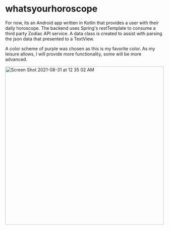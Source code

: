 # whatsyourhoroscope
For now, its an Android app written in Kotlin that provides a user with their daily horoscope. 
The backend uses Spring's restTemplate to consume a third party Zodiac API service.
A data class is created to assist with  parsing the json data that presented to a TextView.

A color scheme of purple was chosen as this is my favorite color. As my leisure allows, I will provide more functionality, some will be more advanced.


<img width="502" alt="Screen Shot 2021-08-31 at 12 35 02 AM" src="https://user-images.githubusercontent.com/26098530/131447770-469ae5de-7884-4a56-981f-f8faf6e2d890.png">


